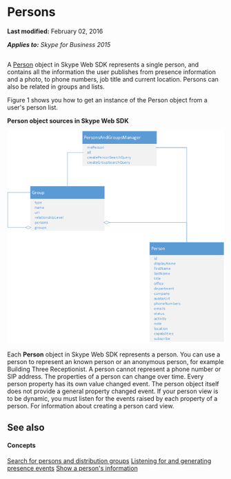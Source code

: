 
# Persons

 **Last modified:** February 02, 2016

 _**Applies to:** Skype for Business 2015_

## 

A [Person](http://technet.microsoft.com/library/10e41c61-92ff-4bb0-a855-61d1ef231833%28Office.14%29.aspx) object in Skype Web SDK represents a single person, and contains all the information the user publishes from presence information and a photo, to phone numbers, job title and current location. Persons can also be related in groups and lists.

Figure 1 shows you how to get an instance of the Person object from a user's person list.


**Person object sources in Skype Web SDK**

![SkypeWebSDK_PersonListObjectmodel](images/1168c6b2-e49a-435c-9233-d5d1695ed605.png)

Each  **Person** object in Skype Web SDK represents a person. You can use a person to represent an known person or an anonymous person, for example Building Three Receptionist. A person cannot represent a phone number or SIP address. The properties of a person can change over time. Every person property has its own value changed event. The person object itself does not provide a general property changed event. If your person view is to be dynamic, you must listen for the events raised by each property of a person. For information about creating a person card view.


## See also


#### Concepts


[Search for persons and distribution groups](ae55cb04-940d-47ad-9d28-b9b99bd498da.md)
[Listening for and generating presence events](1beb480c-d223-489b-9cbd-7e8848981807.md)
[Show a person's information](4b9a2a9b-552c-42a0-bb7a-c912e8c5ed0c.md)
